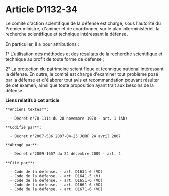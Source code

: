# Article D1132-34

Le comité d'action scientifique de la défense est chargé, sous l'autorité du Premier ministre, d'animer et de coordonner, sur
le plan interministériel, la recherche scientifique et technique intéressant la défense.

En particulier, il a pour attributions :

1° L'utilisation des méthodes et des résultats de la recherche scientifique et technique au profit de toute forme de
défense ;

2° La protection du patrimoine scientifique et technique national intéressant la défense. En outre, le comité est chargé
d'examiner tout problème posé par la défense et d'élaborer tout avis et recommandation pouvant résulter de cet examen, ainsi
que toute proposition ayant trait aux besoins de la défense.

**Liens relatifs à cet article**

	**Anciens textes**:

	  - Décret n°78-1114 du 28 novembre 1978 - art. 1 (Ab)

	**Codifié par**:

	  - Décret n°2007-586 2007-04-23 JORF 24 avril 2007

	**Abrogé par**:

	  - Décret n°2009-1657 du 24 décembre 2009 - art. 4

	**Cité par**:

	  - Code de la défense. - art. D1631-6 (VD)
	  - Code de la défense. - art. D1641-5 (V)
	  - Code de la défense. - art. D1651-6 (VD)
	  - Code de la défense. - art. D1661-6 (VD)
	  - Code de la défense. - art. D1671-6 (VD)
